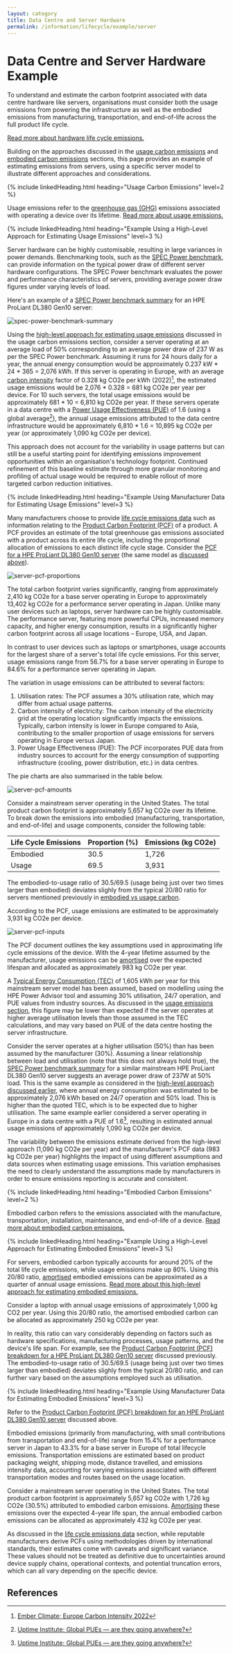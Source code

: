```yaml
---
layout: category
title: Data Centre and Server Hardware
permalink: /information/lifecycle/example/server
---
```


# Data Centre and Server Hardware Example

To understand and estimate the carbon footprint associated with data centre hardware like servers, organisations must consider both the usage emissions from powering the infrastructure as well as the embodied emissions from manufacturing, transportation, and end-of-life across the full product life cycle.

[Read more about hardware life cycle emissions.](../../lifecycle)

Building on the approaches discussed in the [usage carbon emissions](../usage) and [embodied carbon emissions](../embodied) sections, this page provides an example of estimating emissions from servers, using a specific server model to illustrate different approaches and considerations.

{% include linkedHeading.html heading="Usage Carbon Emissions" level=2 %}

Usage emissions refer to the [greenhouse gas (GHG)](/glossary#greenhouse-gases-ghgs) emissions associated with operating a device over its lifetime. [Read more about usage emissions.](../usage)

{% include linkedHeading.html heading="Example Using a High-Level Approach for Estimating Usage Emissions" level=3 %}

Server hardware can be highly customisable, resulting in large variances in power demands. Benchmarking tools, such as the [SPEC Power benchmark](/resources#spec-power-benchmark), can provide information on the typical power draw of different server hardware configurations. The SPEC Power benchmark evaluates the power and performance characteristics of servers, providing average power draw figures under varying levels of load. 

Here's an example of a [SPEC Power benchmark summary](https://www.spec.org/power_ssj2008/results/res2018q3/power_ssj2008-20180828-00850.html) for an HPE ProLiant DL380 Gen10 server:

![spec-power-benchmark-summary](/assets/images/spec-power-benchmark-summary.PNG)

Using the [high-level approach for estimating usage emissions](../usage#a-high-level-approach-for-estimating-usage-emissions) discussed in the usage carbon emissions section, consider a server operating at an average load of 50% corresponding to an average power draw of 237 W as per the SPEC Power benchmark. Assuming it runs for 24 hours daily for a year, the annual energy consumption would be approximately 0.237 kW * 24 * 365 = 2,076 kWh. If this server is operating in Europe, with an average [carbon intensity](/glossary#carbon-intensity) factor of 0.328 kg CO2e per kWh (2022)[^ember], the estimated usage emissions would be 2,076 * 0.328 = 681 kg CO2e per year per device. For 10 such servers, the total usage emissions would be approximately 681 * 10 = 6,810 kg CO2e per year. If these servers operate in a data centre with a [Power Usage Effectiveness (PUE)](/glossary#power-usage-effectiveness-pue) of 1.6 (using a global average[^pue]), the annual usage emissions attributed to the data centre infrastructure would be approximately 6,810 * 1.6 = 10,895 kg CO2e per year (or approximately 1,090 kg CO2e per device).

This approach does not account for the variability in usage patterns but can still be a useful starting point for identifying emissions improvement opportunities within an organisation's technology footprint. Continued refinement of this baseline estimate through more granular monitoring and profiling of actual usage would be required to enable rollout of more targeted carbon reduction initiatives.

{% include linkedHeading.html heading="Example Using Manufacturer Data for Estimating Usage Emissions" level=3 %}

Many manufacturers choose to provide [life cycle emissions data](../../lifecycle#life-cycle-emissions-data) such as information relating to the [Product Carbon Footprint (PCF)](/glossary#product-carbon-footprint-pcf) of a product. A PCF provides an estimate of the total greenhouse gas emissions associated with a product across its entire life cycle, including the proportional allocation of emissions to each distinct life cycle stage. Consider the [PCF for a HPE ProLiant DL380 Gen10 server](https://www.hpe.com/psnow/doc/a50004545enw) (the same model as [discussed above](#example-using-a-high-level-approach-for-estimating-usage-emissions)). 

![server-pcf-proportions](/assets/images/server-pcf-proportions.PNG)

The total carbon footprint varies significantly, ranging from approximately 2,410 kg CO2e for a base server operating in Europe to approximately 13,402 kg CO2e for a performance server operating in Japan. Unlike many user devices such as laptops, server hardware can be highly customisable. The performance server, featuring more powerful CPUs, increased memory capacity, and higher energy consumption, results in a significantly higher carbon footprint across all usage locations – Europe, USA, and Japan. 

In contrast to user devices such as laptops or smartphones, usage accounts for the largest share of a server's total life cycle emissions. For this server, usage emissions range from 56.7% for a base server operating in Europe to 84.6% for a performance server operating in Japan. 

The variation in usage emissions can be attributed to several factors:
1. Utilisation rates: The PCF assumes a 30% utilisation rate, which may differ from actual usage patterns.
2. Carbon intensity of electricity: The carbon intensity of the electricity grid at the operating location significantly impacts the emissions. Typically, carbon intensity is lower in Europe compared to Asia, contributing to the smaller proportion of usage emissions for servers operating in Europe versus Japan.
3. Power Usage Effectiveness (PUE): The PCF incorporates PUE data from industry sources to account for the energy consumption of supporting infrastructure (cooling, power distribution, etc.) in data centres.

The pie charts are also summarised in the table below. 

![server-pcf-amounts](/assets/images/server-pcf-amounts.PNG)

Consider a mainstream server operating in the United States. The total product carbon footprint is approximately 5,657 kg CO2e over its lifetime. To break down the emissions into embodied (manufacturing, transportation, and end-of-life) and usage components, consider the following table:

| Life Cycle Emissions | Proportion (%) | Emissions (kg CO2e) |
|-----|-----|-----|
| Embodied | 30.5 | 1,726 |
| Usage | 69.5 | 3,931 |

The embodied-to-usage ratio of 30.5/69.5 (usage being just over two times larger than embodied) deviates slighly from the typical 20/80 ratio for servers mentioned previously in [embodied vs usage carbon](../../lifecycle#embodied-vs-usage-carbon). 

According to the PCF, usage emissions are estimated to be approximately 3,931 kg CO2e per device. 

![server-pcf-inputs](/assets/images/server-pcf-inputs.PNG)

The PCF document outlines the key assumptions used in approximating life cycle emissions of the device. With the 4-year lifetime assumed by the manufacturer, usage emissions can be [amortised](/glossary#amortisation) over the expected lifespan and allocated as approximately 983 kg CO2e per year. 

A [Typical Energy Consumption (TEC)](/glossary#typical-energy-consumption-tec) of 1,605 kWh per year for this mainstream server model has been assumed, based on modelling using the HPE Power Advisor tool and assuming 30% utilisation, 24/7 operation, and PUE values from industry sources. As discussed in the [usage emissions section](../usage#typical-energy-consumption-tec), this figure may be lower than expected if the server operates at higher average utilisation levels than those assumed in the TEC calculations, and may vary based on PUE of the data centre hosting the server infrastructure. 

Consider the server operates at a higher utilisation (50%) than has been assumed by the manufacturer (30%). Assuming a linear relationship between load and utilisation (note that this does not always hold true), the [SPEC Power benchmark summary](https://www.spec.org/power_ssj2008/results/res2018q3/power_ssj2008-20180828-00850.html) for a similar mainstream HPE ProLiant DL380 Gen10 server suggests an average power draw of 237W at 50% load. This is the same example as considered in the [high-level approach discussed earlier](#example-using-a-high-level-approach-for-estimating-usage-emissions), where annual energy consumption was estimated to be approximately 2,076 kWh based on 24/7 operation and 50% load. This is higher than the quoted TEC, which is to be expected due to higher utilisation. The same example earlier considered a server operating in Europe in a data centre with a PUE of 1.6[^pue], resulting in estimated annual usage emissions of approximately 1,090 kg CO2e per device. 

The variability between the emissions estimate derived from the high-level approach (1,090 kg CO2e per year) and the manufacturer's PCF data (983 kg CO2e per year) highlights the impact of using different assumptions and data sources when estimating usage emissions. This variation emphasises the need to clearly understand the assumptions made by manufacturers in order to ensure emissions reporting is accurate and consistent.

{% include linkedHeading.html heading="Embodied Carbon Emissions" level=2 %}

Embodied carbon refers to the emissions associated with the manufacture, transportation, installation, maintenance, and end-of-life of a device. [Read more about embodied carbon emissions.](../embodied)

{% include linkedHeading.html heading="Example Using a High-Level Approach for Estimating Embodied Emissions" level=3 %}

For servers, embodied carbon typically accounts for around 20% of the total life cycle emissions, while usage emissions make up 80%. Using this 20/80 ratio, [amortised](/glossary#amortisation) embodied emissions can be approximated as a quarter of annual usage emissions.  [Read more about this high-level approach for estimating embodied emissions.](../embodied#a-high-level-approach-for-estimating-embodied-emissions)

Consider a laptop with annual usage emissions of approximately 1,000 kg CO2 per year. Using this 20/80 ratio, the amortised embodied carbon can be allocated as approximately 250 kg CO2e per year. 

In reality, this ratio can vary considerably depending on factors such as hardware specifications, manufacturing processes, usage patterns, and the device's life span. For example, see the [Product Carbon Footprint (PCF) breakdown for a HPE ProLiant DL380 Gen10 server](#example-using-manufacturer-data-for-estimating-usage-emissions) discussed previously. The embodied-to-usage ratio of 30.5/69.5 (usage being just over two times larger than embodied) deviates slighly from the typical 20/80 ratio, and can further vary based on the assumptions employed such as utilisation.

{% include linkedHeading.html heading="Example Using Manufacturer Data for Estimating Embodied Emissions" level=3 %}

Refer to the [Product Carbon Footprint (PCF) breakdown for an HPE ProLiant DL380 Gen10 server](#example-using-manufacturer-data-for-estimating-usage-emissions) discussed above. 

Embodied emissions (primarily from manufacturing, with small contributions from transportation and end-of-life) range from 15.4% for a performance server in Japan to 43.3% for a base server in Europe of total lifecycle emissions. Transportation emissions are estimated based on product packaging weight, shipping mode, distance travelled, and emissions intensity data, accounting for varying emissions associated with different transportation modes and routes based on the usage location.

Consider a mainstream server operating in the United States. The total product carbon footprint is approximately 5,657 kg CO2e with 1,726 kg CO2e (30.5%) attributed to embodied carbon emissions. [Amortising](/glossary#amortisation) these emissions over the expected 4-year life span, the annual embodied carbon emissions can be allocated as approximately 432 kg CO2e per year.

As discussed in the [life cycle emissions data](../../lifecycle#life-cycle-emissions-data) section, while reputable manufacturers derive PCFs using methodologies driven by international standards, their estimates come with caveats and significant variance. These values should not be treated as definitive due to uncertainties around device supply chains, operational contexts, and potential truncation errors, which can all vary depending on the specific device. 

## References

[^ember]:[Ember Climate; Europe Carbon Intensity 2022](https://ember-climate.org/countries-and-regions/regions/europe/)
[^pue]:[Uptime Institute; Global PUEs — are they going anywhere?](https://journal.uptimeinstitute.com/global-pues-are-they-going-anywhere/)